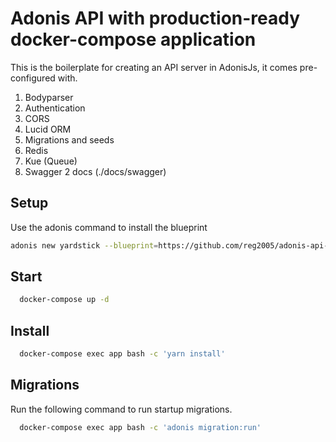 # Adonis API with production-ready docker-compose application

This is the boilerplate for creating an API server in AdonisJs, it comes pre-configured with.

1. Bodyparser
2. Authentication
3. CORS
4. Lucid ORM
5. Migrations and seeds
6. Redis
7. Kue (Queue)
8. Swagger 2 docs (./docs/swagger)

## Setup

Use the adonis command to install the blueprint

```bash
adonis new yardstick --blueprint=https://github.com/reg2005/adonis-api-app
```

## Start
```bash
  docker-compose up -d
```

## Install

```bash
  docker-compose exec app bash -c 'yarn install'
```

## Migrations

Run the following command to run startup migrations.

```bash
  docker-compose exec app bash -c 'adonis migration:run'
```
